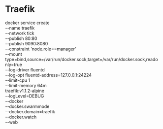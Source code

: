 Traefik
===

docker service create \
    --name traefik \
    --network tick \
    --publish 80:80 \
    --publish 9090:8080 \
    --constraint 'node.role==manager' \
    --mount type=bind,source=/var/run/docker.sock,target=/var/run/docker.sock,readonly=true  \
    --log-driver fluentd \
    --log-opt fluentd-address=127.0.0.1:24224 \
    --limit-cpu 1 \
    --limit-memory 64m \
    traefik:v1.1.2-alpine \
    --logLevel=DEBUG \
    --docker \
    --docker.swarmmode \
    --docker.domain=traefik \
    --docker.watch \
    --web
